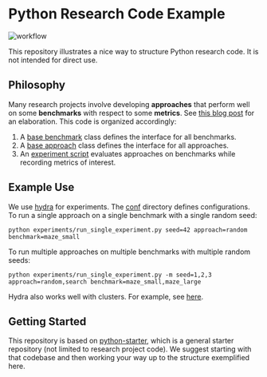 # Python Research Code Example

![workflow](https://github.com/tomsilver/python-research-starter/actions/workflows/ci.yml/badge.svg)

This repository illustrates a nice way to structure Python research code. It is not intended for direct use.

## Philosophy

Many research projects involve developing **approaches** that perform well on some **benchmarks** with respect to some **metrics**. See [this blog post](https://lis.csail.mit.edu/whats-your-problem-an-oft-missing-section-in-ai-papers/) for an elaboration. This code is organized accordingly:

1. A [base benchmark](src/python_research_starter/benchmarks/base_benchmark.py) class defines the interface for all benchmarks.
2. A [base approach](src/python_research_starter/approaches/base_approach.py) class defines the interface for all approaches.
3. An [experiment script](experiments/run_single_experiment.py) evaluates approaches on benchmarks while recording metrics of interest.

## Example Use

We use [hydra](https://hydra.cc/) for experiments. The [conf](experiments/conf/) directory defines configurations. To run a single approach on a single benchmark with a single random seed:

```
python experiments/run_single_experiment.py seed=42 approach=random benchmark=maze_small
```

To run multiple approaches on multiple benchmarks with multiple random seeds:

```
python experiments/run_single_experiment.py -m seed=1,2,3 approach=random,search benchmark=maze_small,maze_large
```

Hydra also works well with clusters. For example, see [here](https://hydra.cc/docs/plugins/submitit_launcher/).

## Getting Started

This repository is based on [python-starter](https://github.com/tomsilver/python-starter), which is a general starter repository (not limited to research project code). We suggest starting with that codebase and then working your way up to the structure exemplified here.
